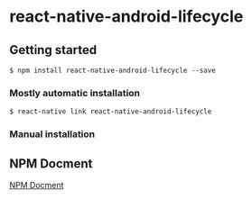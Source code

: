 
# react-native-android-lifecycle

## Getting started

`$ npm install react-native-android-lifecycle --save`

### Mostly automatic installation

`$ react-native link react-native-android-lifecycle`

### Manual installation

## NPM Docment

[NPM Docment](/packages/RNAndroidLifecycle)

